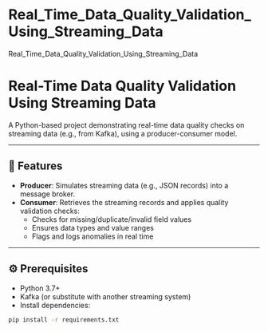 # Real_Time_Data_Quality_Validation_Using_Streaming_Data
Real_Time_Data_Quality_Validation_Using_Streaming_Data
# Real-Time Data Quality Validation Using Streaming Data

A Python-based project demonstrating real-time data quality checks on streaming data (e.g., from Kafka), using a producer-consumer model.

---

## 🔧 Features

- **Producer**: Simulates streaming data (e.g., JSON records) into a message broker.
- **Consumer**: Retrieves the streaming records and applies quality validation checks:
  - Checks for missing/duplicate/invalid field values
  - Ensures data types and value ranges
  - Flags and logs anomalies in real time

---

## ⚙️ Prerequisites

- Python 3.7+
- Kafka (or substitute with another streaming system)
- Install dependencies:

```bash
pip install -r requirements.txt
